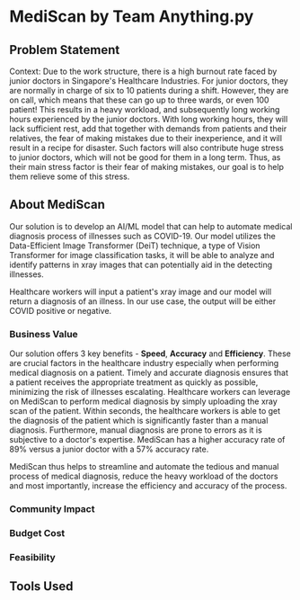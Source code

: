 # MediScan by Team Anything.py


## Problem Statement
Context: 
Due to the work structure, there is a high burnout rate faced by junior doctors in Singapore's Healthcare Industries. For junior doctors, they are normally in charge of six to 10 patients during a shift. However, they are on call, which means that these can go up to three wards, or even 100 patient! This results in a heavy workload, and subsequently long working hours experienced by the junior doctors. With long working hours, they will lack sufficient rest, add that together with demands from patients and their relatives, the fear of making mistakes due to their inexperience, and it will result in a recipe for disaster. Such factors will also contribute huge stress to junior doctors, which will not be good for them in a long term. Thus, as their main stress factor is their fear of making mistakes, our goal is to help them relieve some of this stress.




## About MediScan
Our solution is to develop an AI/ML model that can help to automate medical diagnosis process of illnesses such as COVID-19. Our model utilizes the Data-Efficient Image Transformer (DeiT) technique, a type of Vision Transformer for image classification tasks, it will be able to analyze and identify patterns in xray images that can potentially aid in the detecting illnesses. 

Healthcare workers will input a patient's xray image and our model will return a diagnosis of an illness. In our use case, the output will be either COVID positive or negative. 

### Business Value

Our solution offers 3 key benefits - **Speed**, **Accuracy** and **Efficiency**. These are crucial factors in the healthcare industry especially when performing medical diagnosis on a patient. Timely and accurate diagnosis ensures that a patient receives the appropriate treatment as quickly as possible, minimizing the risk of illnesses escalating. Healthcare workers can leverage on MediScan to perform medical diagnosis by simply uploading the xray scan of the patient. Within seconds, the healthcare workers is able to get the diagnosis of the patient which is significantly faster than a manual diagnosis. Furthermore, manual diagnosis are prone to errors as it is subjective to a doctor's expertise. MediScan has a higher accuracy rate of 89% versus a junior doctor with a 57% accuracy rate.

MediScan thus helps to streamline and automate the tedious and manual process of medical diagnosis, reduce the heavy workload of the doctors and most importantly, increase the efficiency and accuracy of the process. 
### Community Impact
### Budget Cost
### Feasibility

## Tools Used

